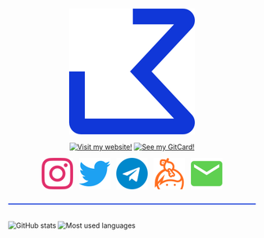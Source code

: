 <p align="center">
  <img src="https://raw.githubusercontent.com/jonaskohl/jonaskohl/master/img/logo.svg">
</p>

<p align="center">
  <a href="https://jonaskohl.de/"><!--
  --><img src="https://static.jonaskohl.de/dynamic_images/badge.php?label=Visit+my+Website%21&fg=%23fff&bg=%235E78E4" alt="Visit my website!"><!--
--></a>
  <a href="https://card.jonaskohl.de/c/jonaskohl"><!--
  --><img src="https://static.jonaskohl.de/dynamic_images/badge.php?label=See+my+GitCard%21&fg=%23000&bg=%23e8f044" alt="See my GitCard!"><!--
--></a>
</p>

<p align="center">
  <a href="https://instagram.com/jonaskohl13"><!--
  --><img src="https://raw.githubusercontent.com/jonaskohl/jonaskohl/master/img/socials/instagram.svg" alt="Instagram"><!--
--></a>
  &nbsp;
  <a href="https://twitter.com/jonaskohl13"><!--
  --><img src="https://raw.githubusercontent.com/jonaskohl/jonaskohl/master/img/socials/twitter.svg" alt="Twitter"><!--
--></a>
  &nbsp;
  <a href="https://t.me/jonaskohl"><!--
  --><img src="https://raw.githubusercontent.com/jonaskohl/jonaskohl/master/img/socials/telegram.svg" alt="Telegram"><!--
--></a>
  &nbsp;
  <a href="https://keybase.io/jonaskohl"><!--
  --><img src="https://raw.githubusercontent.com/jonaskohl/jonaskohl/master/img/socials/keybase.svg" alt="Keybase"><!--
--></a>
  &nbsp;
  <a href="mailto:hello@jonaskohl.de"><!--
  --><img src="https://raw.githubusercontent.com/jonaskohl/jonaskohl/master/img/socials/email.svg" alt="Email"><!--
--></a>
</p>

<p>
  <img src="https://raw.githubusercontent.com/jonaskohl/jonaskohl/master/img/hr.svg" width=100% height=2 alt="Horizontal break">
  <br><br>
</p>

<p>
  <img alt="GitHub stats" src="https://github-readme-stats.vercel.app/api?username=jonaskohl&show_icons=true&hide_border=true&icon_color=5E78E4&title_color=5E78E4&theme=dark&bg_color=0D1117&text_color=c9d1d9">
  <img valign="top" alt="Most used languages" src="https://github-readme-stats.vercel.app/api/top-langs/?username=jonaskohl&layout=compact&hide_border=true&title_color=5E78E4&bg_color=0D1117&theme=dark&text_color=c9d1d9">
</p>
